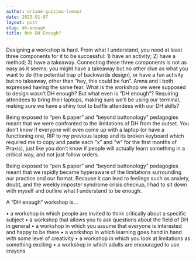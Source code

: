 ```yaml
---
author: oriane-guiziou-lamour
date: 2025-01-07
layout: post
slug: dh-enough
title: Not DH Enough?
---
```


Designing a workshop is hard. From what I understand, you need at least three components for it to be successful: 1) have an activity; 2) have a method; 3) have a takeaway. Connecting these three components is not as easy as it seems: you might have a takeaway but no other clue as what you want to do (the potential trap of backwards design), or have a fun activity but no takeaway, other than “hey, this could be fun”. Amna and I both expressed having the same fear. What is the workshop we were supposed to design wasn’t DH enough? But what even is “DH enough”? Requiring attendees to bring their laptops, making sure we’ll be using our terminal, making sure we have a shiny tool to baffle attendees with our DH skills?

Being exposed to “pen & paper” and “beyond buttonology” pedagogies meant that we were confronted to the limitations of DH from the outset. You don’t know if everyone will even come up with a laptop (or have a functioning one, RIP to my previous laptop and its broken keyboard which required me to copy and paste each “x” and “w” for the first months of Praxis), just like you don’t know if people will actually learn something in a critical way, and not just follow orders.

Being exposed to “pen & paper” and “beyond buttonology” pedagogies meant that we rapidly became hyperaware of the limitations surrounding our practice and our format. Because it can lead to feelings such as anxiety, doubt, and the weekly imposter syndrome crisis checkup, I had to sit down with myself and outline what I understand to be enough.

A “DH enough” workshop is…

•	a workshop in which people are invited to think critically about a specific subject
•	a workshop that allows you to ask questions about the field of DH in general
•	a workshop in which you assume that everyone is interested and happy to be there
•	a workshop in which learning goes hand in hand with some level of creativity
•	a workshop in which you look at limitations as something exciting
•	a workshop in which adults are encouraged to use crayons
